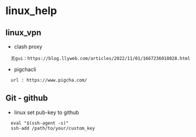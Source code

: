 # linux_help

## linux_vpn
  - clash proxy
  ```
    无gui：https://blog.llyweb.com/articles/2022/11/01/1667236018028.html
  ```
  - pigchacli
  ```
    url : https://www.pigcha.com/
  ```
## Git - github
  - linux set pub-key to github
  ```
    eval "$(ssh-agent -s)"
    ssh-add /path/to/your/custom_key
  ```
